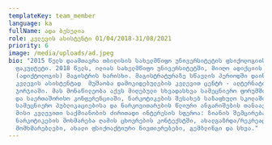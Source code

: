 ```yaml
---
templateKey: team_member
language: ka
fullName: ადა ბესელია
role: კვლევის ასისტენტი 01/04/2018-31/08/2021
priority: 6
image: /media/uploads/ad.jpeg
bio: "2015 წელს დაამთავრა თბილისის სახელმწიფო უნივერსიტეტის ფსიქოლოგიის
  ფაკულტეტი. 2018 წელს, ილიას სახელმწიფო უნივერსიტეტში, მიიღო ადიქციის კვლევების
  (ადიქტოლოგის) მაგისტრის ხარისხი. მაგისტრატურაზე სწავლის პერიოდში დაიწყო
  კვლევის ასისტენტად  მუშაობა დამოკიდებულების კვლევით ცენტრ - ალტერნატივა
  ჯორჯიაში. მას მონაწილეობა აქვს მიღებული სხვადასხვა სამეცნიერო ფორუმში, ეროვნულ
  და საერთაშორისო კონფერენციაში, ნარკოტიკების შესახებ საზაფხულო სკოლაში და არის
  სამეცნიერო პუბლიკაციებისა და ნარკოვითარების წლიური ანგარიშების თანაავტორი.
  მისი კვლევითი საქმიანობის ძირითადი ინტერესის სფეროა: ზიანის შემცირება,
  ნარკოტიკების მოხმარება ღამის ცხოვრების კონტექსტში, ახალგაზრდა/რეკრეაციული
  მომხმარებლები, ახალი ფსიქოაქტიური ნივთიერებები, გემბლინგი და სხვა."
---
```

